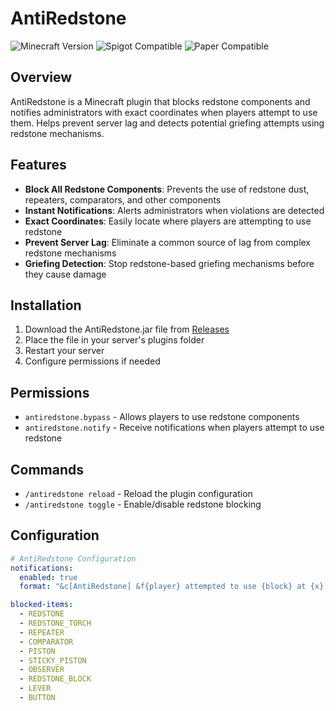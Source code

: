 # AntiRedstone

![Minecraft Version](https://img.shields.io/badge/Minecraft-1.21.1-brightgreen)
![Spigot Compatible](https://img.shields.io/badge/Spigot-Compatible-orange)
![Paper Compatible](https://img.shields.io/badge/Paper-Compatible-blue)

## Overview
AntiRedstone is a Minecraft plugin that blocks redstone components and notifies administrators with exact coordinates when players attempt to use them. Helps prevent server lag and detects potential griefing attempts using redstone mechanisms.

## Features
- **Block All Redstone Components**: Prevents the use of redstone dust, repeaters, comparators, and other components
- **Instant Notifications**: Alerts administrators when violations are detected
- **Exact Coordinates**: Easily locate where players are attempting to use redstone
- **Prevent Server Lag**: Eliminate a common source of lag from complex redstone mechanisms
- **Griefing Detection**: Stop redstone-based griefing mechanisms before they cause damage

## Installation
1. Download the AntiRedstone.jar file from [Releases](https://github.com/hieu200219/AntiRedstone/releases)
2. Place the file in your server's plugins folder
3. Restart your server
4. Configure permissions if needed

## Permissions
- `antiredstone.bypass` - Allows players to use redstone components
- `antiredstone.notify` - Receive notifications when players attempt to use redstone

## Commands
- `/antiredstone reload` - Reload the plugin configuration
- `/antiredstone toggle` - Enable/disable redstone blocking

## Configuration
```yaml
# AntiRedstone Configuration
notifications:
  enabled: true
  format: "&c[AntiRedstone] &f{player} attempted to use {block} at {x}, {y}, {z}"

blocked-items:
  - REDSTONE
  - REDSTONE_TORCH
  - REPEATER
  - COMPARATOR
  - PISTON
  - STICKY_PISTON
  - OBSERVER
  - REDSTONE_BLOCK
  - LEVER
  - BUTTON
